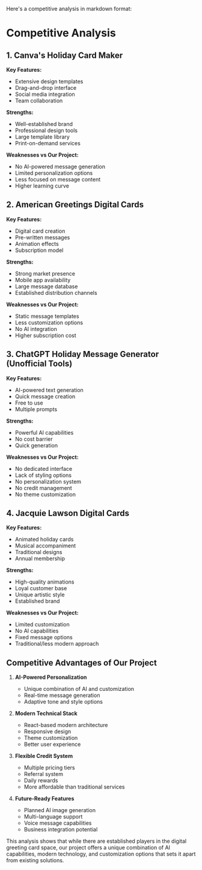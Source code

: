 Here's a competitive analysis in markdown format:

# Competitive Analysis

## 1. Canva's Holiday Card Maker

**Key Features:**

-   Extensive design templates
-   Drag-and-drop interface
-   Social media integration
-   Team collaboration

**Strengths:**

-   Well-established brand
-   Professional design tools
-   Large template library
-   Print-on-demand services

**Weaknesses vs Our Project:**

-   No AI-powered message generation
-   Limited personalization options
-   Less focused on message content
-   Higher learning curve

## 2. American Greetings Digital Cards

**Key Features:**

-   Digital card creation
-   Pre-written messages
-   Animation effects
-   Subscription model

**Strengths:**

-   Strong market presence
-   Mobile app availability
-   Large message database
-   Established distribution channels

**Weaknesses vs Our Project:**

-   Static message templates
-   Less customization options
-   No AI integration
-   Higher subscription cost

## 3. ChatGPT Holiday Message Generator (Unofficial Tools)

**Key Features:**

-   AI-powered text generation
-   Quick message creation
-   Free to use
-   Multiple prompts

**Strengths:**

-   Powerful AI capabilities
-   No cost barrier
-   Quick generation

**Weaknesses vs Our Project:**

-   No dedicated interface
-   Lack of styling options
-   No personalization system
-   No credit management
-   No theme customization

## 4. Jacquie Lawson Digital Cards

**Key Features:**

-   Animated holiday cards
-   Musical accompaniment
-   Traditional designs
-   Annual membership

**Strengths:**

-   High-quality animations
-   Loyal customer base
-   Unique artistic style
-   Established brand

**Weaknesses vs Our Project:**

-   Limited customization
-   No AI capabilities
-   Fixed message options
-   Traditional/less modern approach

## Competitive Advantages of Our Project

1. **AI-Powered Personalization**

    - Unique combination of AI and customization
    - Real-time message generation
    - Adaptive tone and style options

2. **Modern Technical Stack**

    - React-based modern architecture
    - Responsive design
    - Theme customization
    - Better user experience

3. **Flexible Credit System**

    - Multiple pricing tiers
    - Referral system
    - Daily rewards
    - More affordable than traditional services

4. **Future-Ready Features**
    - Planned AI image generation
    - Multi-language support
    - Voice message capabilities
    - Business integration potential

This analysis shows that while there are established players in the digital greeting card space, our
project offers a unique combination of AI capabilities, modern technology, and customization options
that sets it apart from existing solutions.
